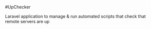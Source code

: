#UpChecker

Laravel application to manage & run automated scripts that check that remote servers are up 